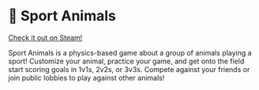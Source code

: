 # 🐻 Sport Animals

[Check it out on Steam!](https://store.steampowered.com/app/3950190/Sport_Animals/)

Sport Animals is a physics-based game about a group of animals playing a sport! Customize your animal, practice your game, and get onto the field start scoring goals in 1v1s, 2v2s, or 3v3s. Compete against your friends or join public lobbies to play against other animals!

<figure><img src="https://shared.fastly.steamstatic.com/store_item_assets/steam/apps/3950190/37f428a09de9dd054957113d519f2477dd3d736c/header.jpg?t=1756345411" alt=""><figcaption></figcaption></figure>

